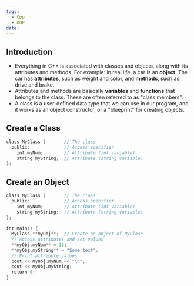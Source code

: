 ```yaml
---
tags:
  - Cpp
  - OOP
date:
---
```

## Introduction 
- Everything in C++ is associated with classes and objects, along with its attributes and methods. For example: in real life, a car is an **object**. The car has **attributes**, such as weight and color, and **methods**, such as drive and brake.
- Attributes and methods are basically **variables** and **functions** that belongs to the class. These are often referred to as "class members".
- A class is a user-defined data type that we can use in our program, and it works as an object constructor, or a "blueprint" for creating objects.
## Create a Class
```cpp
class MyClass {       // The class  
  public:             // Access specifier  
    int myNum;        // Attribute (int variable)  
    string myString;  // Attribute (string variable)  
};
```
## Create an Object
```cpp
class MyClass {       // The class  
  public:             // Access specifier  
    int myNum;        // Attribute (int variable)  
    string myString;  // Attribute (string variable)  
};  
  
int main() {  
  MyClass **myObj**;  // Create an object of MyClass  
  // Access attributes and set values  
  **myObj.myNum** = 15;   
  **myObj.myString** = "Some text";  
  // Print attribute values  
  cout << myObj.myNum << "\n";  
  cout << myObj.myString;  
  return 0;  
}
```
